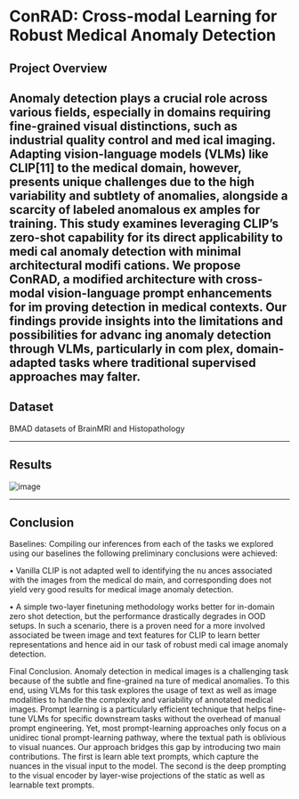 # ConRAD: Cross-modal Learning for Robust Medical Anomaly Detection

## **Project Overview**
 
 Anomaly detection plays a crucial role across various
 fields, especially in domains requiring fine-grained visual
 distinctions, such as industrial quality control and med
ical imaging. Adapting vision-language models (VLMs)
 like CLIP[11] to the medical domain, however, presents
 unique challenges due to the high variability and subtlety
 of anomalies, alongside a scarcity of labeled anomalous ex
amples for training. This study examines leveraging CLIP’s
 zero-shot capability for its direct applicability to medi
cal anomaly detection with minimal architectural modifi
cations. We propose ConRAD, a modified architecture with
 cross-modal vision-language prompt enhancements for im
proving detection in medical contexts. Our findings provide
 insights into the limitations and possibilities for advanc
ing anomaly detection through VLMs, particularly in com
plex, domain-adapted tasks where traditional supervised
 approaches may falter.
---

## **Dataset**
BMAD datasets of BrainMRI and Histopathology 

---

## **Results**
![image](https://github.com/user-attachments/assets/ec6651aa-62bd-4297-858b-22ead482f735)

---

## **Conclusion**

Baselines: Compiling our inferences from each of the tasks
 we explored using our baselines the following preliminary
 conclusions were achieved:
 
 • Vanilla CLIP is not adapted well to identifying the nu
ances associated with the images from the medical do
main, and corresponding does not yield very good results
 for medical image anomaly detection.
 
 • A simple two-layer finetuning methodology works better
 for in-domain zero shot detection, but the performance
 drastically degrades in OOD setups. In such a scenario,
 there is a proven need for a more involved associated be
tween image and text features for CLIP to learn better
 representations and hence aid in our task of robust medi
cal image anomaly detection.


 Final Conclusion. Anomaly detection in medical images is
 a challenging task because of the subtle and fine-grained na
ture of medical anomalies. To this end, using VLMs for this
 task explores the usage of text as well as image modalities to
 handle the complexity and variability of annotated medical
 images. Prompt learning is a particularly efficient technique
 that helps fine-tune VLMs for specific downstream tasks
 without the overhead of manual prompt engineering. Yet,
 most prompt-learning approaches only focus on a unidirec
tional prompt-learning pathway, where the textual path is
 oblivious to visual nuances. 
 Our approach bridges this gap
 by introducing two main contributions. The first is learn
able text prompts, which capture the nuances in the visual
 input to the model. The second is the deep prompting to
 the visual encoder by layer-wise projections of the static as
 well as learnable text prompts.
